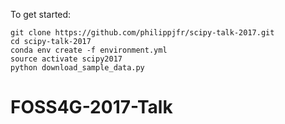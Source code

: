 To get started:

```
git clone https://github.com/philippjfr/scipy-talk-2017.git
cd scipy-talk-2017
conda env create -f environment.yml
source activate scipy2017
python download_sample_data.py
```
# FOSS4G-2017-Talk
